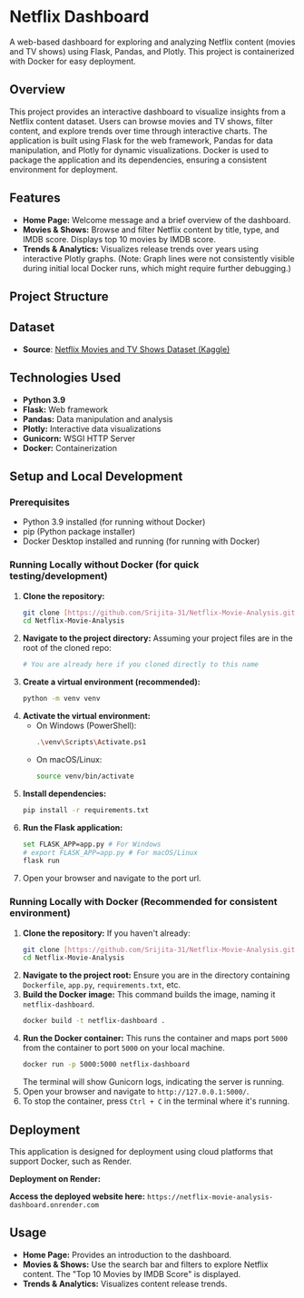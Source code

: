 # Netflix Dashboard 

A web-based dashboard for exploring and analyzing Netflix content (movies and TV shows) using Flask, Pandas, and Plotly. This project is containerized with Docker for easy deployment.


## Overview

This project provides an interactive dashboard to visualize insights from a Netflix content dataset. Users can browse movies and TV shows, filter content, and explore trends over time through interactive charts. The application is built using Flask for the web framework, Pandas for data manipulation, and Plotly for dynamic visualizations. Docker is used to package the application and its dependencies, ensuring a consistent environment for deployment.

## Features

* **Home Page:** Welcome message and a brief overview of the dashboard.
* **Movies & Shows:** Browse and filter Netflix content by title, type, and IMDB score. Displays top 10 movies by IMDB score.
* **Trends & Analytics:** Visualizes release trends over years using interactive Plotly graphs. (Note: Graph lines were not consistently visible during initial local Docker runs, which might require further debugging.)

## Project Structure

## Dataset

- **Source**: [Netflix Movies and TV Shows Dataset (Kaggle)]( https://www.kaggle.com/datasets/victorsoeiro/netflix-tv-shows-and-movies?select=titles.csv)



## Technologies Used

* **Python 3.9**
* **Flask:** Web framework
* **Pandas:** Data manipulation and analysis
* **Plotly:** Interactive data visualizations
* **Gunicorn:** WSGI HTTP Server
* **Docker:** Containerization

## Setup and Local Development

### Prerequisites

* Python 3.9 installed (for running without Docker)
* pip (Python package installer)
* Docker Desktop installed and running (for running with Docker)
  

### Running Locally without Docker (for quick testing/development)

1.  **Clone the repository:**
    ```bash
    git clone [https://github.com/Srijita-31/Netflix-Movie-Analysis.git](https://github.com/Srijita-31/Netflix-Movie-Analysis.git)
    cd Netflix-Movie-Analysis
    ```
2.  **Navigate to the project directory:**
    Assuming your project files are in the root of the cloned repo:
    ```bash
    # You are already here if you cloned directly to this name
    ```
3.  **Create a virtual environment (recommended):**
    ```bash
    python -m venv venv
    ```
4.  **Activate the virtual environment:**
    * On Windows (PowerShell):
        ```bash
        .\venv\Scripts\Activate.ps1
        ```
    * On macOS/Linux:
        ```bash
        source venv/bin/activate
        ```
5.  **Install dependencies:**
    ```bash
    pip install -r requirements.txt
    ```
6.  **Run the Flask application:**
    ```bash
    set FLASK_APP=app.py # For Windows
    # export FLASK_APP=app.py # For macOS/Linux
    flask run
    ```
7.  Open your browser and navigate to the port url.

### Running Locally with Docker (Recommended for consistent environment)

1.  **Clone the repository:**
    If you haven't already:
    ```bash
    git clone [https://github.com/Srijita-31/Netflix-Movie-Analysis.git](https://github.com/Srijita-31/Netflix-Movie-Analysis.git)
    cd Netflix-Movie-Analysis
    ```
2.  **Navigate to the project root:**
    Ensure you are in the directory containing `Dockerfile`, `app.py`, `requirements.txt`, etc.
3.  **Build the Docker image:**
    This command builds the image, naming it `netflix-dashboard`.
    ```bash
    docker build -t netflix-dashboard .
    ```
4.  **Run the Docker container:**
    This runs the container and maps port `5000` from the container to port `5000` on your local machine.
    ```bash
    docker run -p 5000:5000 netflix-dashboard
    ```
    The terminal will show Gunicorn logs, indicating the server is running.
5.  Open your browser and navigate to `http://127.0.0.1:5000/`.
6.  To stop the container, press `Ctrl + C` in the terminal where it's running.

## Deployment

This application is designed for deployment using cloud platforms that support Docker, such as Render.

**Deployment on Render:** 

  **Access the deployed website here:** `https://netflix-movie-analysis-dashboard.onrender.com`
    

## Usage

* **Home Page:** Provides an introduction to the dashboard.
* **Movies & Shows:** Use the search bar and filters to explore Netflix content. The "Top 10 Movies by IMDB Score" is displayed.
* **Trends & Analytics:** Visualizes content release trends. 



